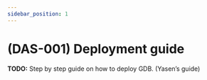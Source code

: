 ```yaml
---
sidebar_position: 1
---
```


# (DAS-001) Deployment guide
**TODO:** Step by step guide on how to deploy GDB.  (Yasen’s guide)